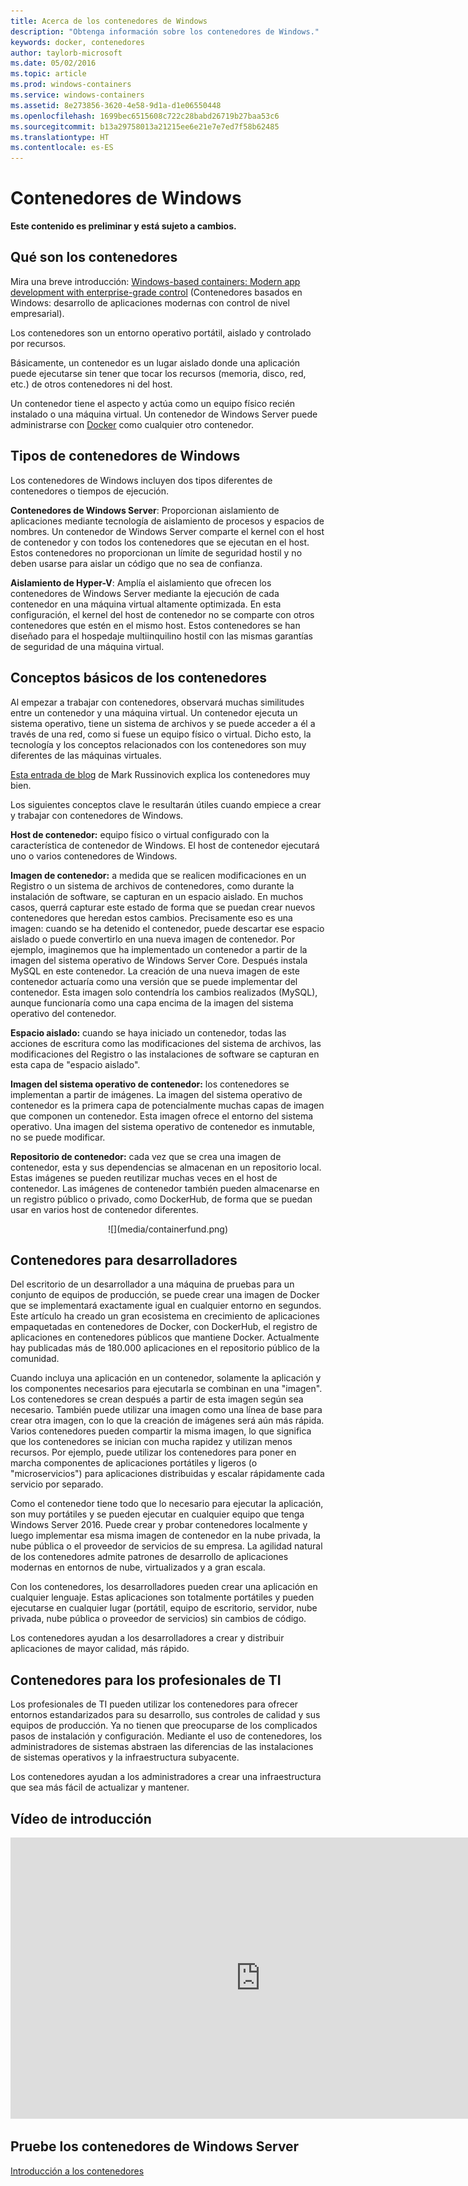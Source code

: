 ```yaml
---
title: Acerca de los contenedores de Windows
description: "Obtenga información sobre los contenedores de Windows."
keywords: docker, contenedores
author: taylorb-microsoft
ms.date: 05/02/2016
ms.topic: article
ms.prod: windows-containers
ms.service: windows-containers
ms.assetid: 8e273856-3620-4e58-9d1a-d1e06550448
ms.openlocfilehash: 1699bec6515608c722c28babd26719b27baa53c6
ms.sourcegitcommit: b13a29758013a21215ee6e21e7e7ed7f58b62485
ms.translationtype: HT
ms.contentlocale: es-ES
---
```

# <a name="windows-containers"></a>Contenedores de Windows

**Este contenido es preliminar y está sujeto a cambios.** 

## <a name="what-are-containers"></a>Qué son los contenedores

Mira una breve introducción: [Windows-based containers: Modern app development with enterprise-grade control](https://youtu.be/Ryx3o0rD5lY) (Contenedores basados en Windows: desarrollo de aplicaciones modernas con control de nivel empresarial).

Los contenedores son un entorno operativo portátil, aislado y controlado por recursos.

Básicamente, un contenedor es un lugar aislado donde una aplicación puede ejecutarse sin tener que tocar los recursos (memoria, disco, red, etc.) de otros contenedores ni del host.

Un contenedor tiene el aspecto y actúa como un equipo físico recién instalado o una máquina virtual. Un contenedor de Windows Server puede administrarse con [Docker](https://www.docker.com/) como cualquier otro contenedor.

## <a name="windows-container-types"></a>Tipos de contenedores de Windows

Los contenedores de Windows incluyen dos tipos diferentes de contenedores o tiempos de ejecución.

**Contenedores de Windows Server**: Proporcionan aislamiento de aplicaciones mediante tecnología de aislamiento de procesos y espacios de nombres. Un contenedor de Windows Server comparte el kernel con el host de contenedor y con todos los contenedores que se ejecutan en el host.  Estos contenedores no proporcionan un límite de seguridad hostil y no deben usarse para aislar un código que no sea de confianza.

**Aislamiento de Hyper-V**: Amplía el aislamiento que ofrecen los contenedores de Windows Server mediante la ejecución de cada contenedor en una máquina virtual altamente optimizada. En esta configuración, el kernel del host de contenedor no se comparte con otros contenedores que estén en el mismo host.  Estos contenedores se han diseñado para el hospedaje multiinquilino hostil con las mismas garantías de seguridad de una máquina virtual.


## <a name="container-fundamentals"></a>Conceptos básicos de los contenedores

Al empezar a trabajar con contenedores, observará muchas similitudes entre un contenedor y una máquina virtual. Un contenedor ejecuta un sistema operativo, tiene un sistema de archivos y se puede acceder a él a través de una red, como si fuese un equipo físico o virtual. Dicho esto, la tecnología y los conceptos relacionados con los contenedores son muy diferentes de las máquinas virtuales.  

[Esta entrada de blog](http://azure.microsoft.com/blog/2015/08/17/containers-docker-windows-and-trends/) de Mark Russinovich explica los contenedores muy bien.

Los siguientes conceptos clave le resultarán útiles cuando empiece a crear y trabajar con contenedores de Windows. 

**Host de contenedor:** equipo físico o virtual configurado con la característica de contenedor de Windows. El host de contenedor ejecutará uno o varios contenedores de Windows.

**Imagen de contenedor:** a medida que se realicen modificaciones en un Registro o un sistema de archivos de contenedores, como durante la instalación de software, se capturan en un espacio aislado.  En muchos casos, querrá capturar este estado de forma que se puedan crear nuevos contenedores que heredan estos cambios. Precisamente eso es una imagen: cuando se ha detenido el contenedor, puede descartar ese espacio aislado o puede convertirlo en una nueva imagen de contenedor. Por ejemplo, imaginemos que ha implementado un contenedor a partir de la imagen del sistema operativo de Windows Server Core. Después instala MySQL en este contenedor. La creación de una nueva imagen de este contenedor actuaría como una versión que se puede implementar del contenedor. Esta imagen solo contendría los cambios realizados (MySQL), aunque funcionaría como una capa encima de la imagen del sistema operativo del contenedor.

**Espacio aislado:** cuando se haya iniciado un contenedor, todas las acciones de escritura como las modificaciones del sistema de archivos, las modificaciones del Registro o las instalaciones de software se capturan en esta capa de "espacio aislado".  
 
**Imagen del sistema operativo de contenedor:** los contenedores se implementan a partir de imágenes. La imagen del sistema operativo de contenedor es la primera capa de potencialmente muchas capas de imagen que componen un contenedor. Esta imagen ofrece el entorno del sistema operativo. Una imagen del sistema operativo de contenedor es inmutable, no se puede modificar.

**Repositorio de contenedor:** cada vez que se crea una imagen de contenedor, esta y sus dependencias se almacenan en un repositorio local. Estas imágenes se pueden reutilizar muchas veces en el host de contenedor. Las imágenes de contenedor también pueden almacenarse en un registro público o privado, como DockerHub, de forma que se puedan usar en varios host de contenedor diferentes.

<center>![](media/containerfund.png)</center>

## <a name="containers-for-developers"></a>Contenedores para desarrolladores

Del escritorio de un desarrollador a una máquina de pruebas para un conjunto de equipos de producción, se puede crear una imagen de Docker que se implementará exactamente igual en cualquier entorno en segundos. Este artículo ha creado un gran ecosistema en crecimiento de aplicaciones empaquetadas en contenedores de Docker, con DockerHub, el registro de aplicaciones en contenedores públicos que mantiene Docker. Actualmente hay publicadas más de 180.000 aplicaciones en el repositorio público de la comunidad.  

Cuando incluya una aplicación en un contenedor, solamente la aplicación y los componentes necesarios para ejecutarla se combinan en una "imagen". Los contenedores se crean después a partir de esta imagen según sea necesario. También puede utilizar una imagen como una línea de base para crear otra imagen, con lo que la creación de imágenes será aún más rápida.  Varios contenedores pueden compartir la misma imagen, lo que significa que los contenedores se inician con mucha rapidez y utilizan menos recursos. Por ejemplo, puede utilizar los contenedores para poner en marcha componentes de aplicaciones portátiles y ligeros (o "microservicios") para aplicaciones distribuidas y escalar rápidamente cada servicio por separado.

Como el contenedor tiene todo que lo necesario para ejecutar la aplicación, son muy portátiles y se pueden ejecutar en cualquier equipo que tenga Windows Server 2016. Puede crear y probar contenedores localmente y luego implementar esa misma imagen de contenedor en la nube privada, la nube pública o el proveedor de servicios de su empresa. La agilidad natural de los contenedores admite patrones de desarrollo de aplicaciones modernas en entornos de nube, virtualizados y a gran escala.

Con los contenedores, los desarrolladores pueden crear una aplicación en cualquier lenguaje. Estas aplicaciones son totalmente portátiles y pueden ejecutarse en cualquier lugar (portátil, equipo de escritorio, servidor, nube privada, nube pública o proveedor de servicios) sin cambios de código.  

Los contenedores ayudan a los desarrolladores a crear y distribuir aplicaciones de mayor calidad, más rápido.

## <a name="containers-for-it-professionals"></a>Contenedores para los profesionales de TI ##

Los profesionales de TI pueden utilizar los contenedores para ofrecer entornos estandarizados para su desarrollo, sus controles de calidad y sus equipos de producción. Ya no tienen que preocuparse de los complicados pasos de instalación y configuración. Mediante el uso de contenedores, los administradores de sistemas abstraen las diferencias de las instalaciones de sistemas operativos y la infraestructura subyacente.

Los contenedores ayudan a los administradores a crear una infraestructura que sea más fácil de actualizar y mantener.

## <a name="video-overview"></a>Vídeo de introducción

<iframe 
src="https://channel9.msdn.com/Blogs/containers/Containers-101-with-Microsoft-and-Docker/player" width="800" height="450" allowFullScreen="true" frameBorder="0" scrolling="no"></iframe>


## <a name="try-windows-server-containers"></a>Pruebe los contenedores de Windows Server

[Introducción a los contenedores](../quick_start/quick_start.md)


